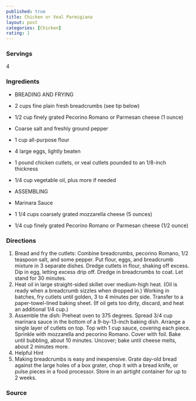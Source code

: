 ```yaml
---
published: true
title: Chicken or Veal Parmigiana
layout: post
categories: [Chicken]
rating: 1
---
```

### Servings
4

### Ingredients
- BREADING AND FRYING
- 2 cups fine plain fresh breadcrumbs (see tip below)
- 1/2 cup finely grated Pecorino Romano or Parmesan cheese (1 ounce)
- Coarse salt and freshly ground pepper
- 1 cup all-purpose flour
- 4 large eggs, lightly beaten
- 1 pound chicken cutlets, or veal cutlets pounded to an 1/8-inch thickness
- 1/4 cup vegetable oil, plus more if needed

- ASSEMBLING
- Marinara Sauce
- 1 1/4 cups coarsely grated mozzarella cheese (5 ounces)
- 1/4 cup finely grated Pecorino Romano or Parmesan cheese (1/2 ounce)




### Directions
1. Bread and fry the cutlets: Combine breadcrumbs, pecorino Romano, 1/2 teaspoon salt, and some pepper. Put flour, eggs, and breadcrumb mixture in 3 separate dishes. Dredge cutlets in flour, shaking off excess. Dip in egg, letting excess drip off. Dredge in breadcrumbs to coat. Let stand for 30 minutes.
2. Heat oil in large straight-sided skillet over medium-high heat. (Oil is ready when a breadcrumb sizzles when dropped in.) Working in batches, fry cutlets until golden, 3 to 4 minutes per side. Transfer to a paper-towel-lined baking sheet. (If oil gets too dirty, discard, and heat an additional 1/4 cup.)
3. Assemble the dish: Preheat oven to 375 degrees. Spread 3/4 cup marinara sauce in the bottom of a 9-by-13-inch baking dish. Arrange a single layer of cutlets on top. Top with 1 cup sauce, covering each piece. Sprinkle with mozzarella and pecorino Romano. Cover with foil. Bake until bubbling, about 10 minutes. Uncover; bake until cheese melts, about 2 minutes more.
4. Helpful Hint
5. Making breadcrumbs is easy and inexpensive. Grate day-old bread against the large holes of a box grater, chop it with a bread knife, or pulse pieces in a food processor. Store in an airtight container for up to 2 weeks.

### Source

